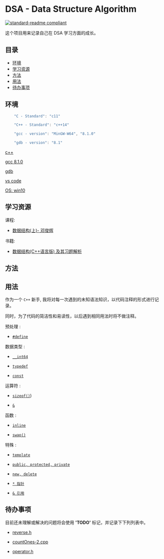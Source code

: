 # DSA - Data Structure Algorithm

[![standard-readme compliant](https://img.shields.io/badge/readme%20style-standard-brightgreen.svg?style=flat-square)](https://github.com/RichardLitt/standard-readme)

这个项目用来记录自己在 DSA 学习方面的成长。

## 目录

- [环境](#环境)
- [学习资源](#学习资源)
- [方法](#方法)
- [用法](#用法)
- [待办事项](#待办事项)

## 环境

``` c++
    "C - Standard": "c11"

    "C++ - Standard": "c++14"

    "gcc - version": "MinGW-W64", "8.1.0"

    "gdb - version": "8.1"
```

[c++](http://www.cplusplus.com/)

[gcc 8.1.0](https://gcc.gnu.org/gcc-8/)

[gdb](http://www.gnu.org/software/gdb/)

[vs code](https://code.visualstudio.com/)

[OS: win10](https://www.microsoft.com/)

## 学习资源

课程:

- [数据结构(上)- 邓俊辉](https://next.xuetangx.com/course/THU08091000384/1516243?fromArray=search_result)

书籍:

- [数据结构(C++语言版) 及其习题解析](https://dsa.cs.tsinghua.edu.cn/~deng/ds/dsacpp/)

## 方法

## 用法

作为一个 `C++` 新手, 我将对每一次遇到的未知语法知识，以代码注释的形式进行记录。

同时，为了代码的简洁性和易读性，以后遇到相同用法时将不做注释。

预处理 :

- [`#define`](countOnes/countOnes-2.cpp)

数据类型 :

- [`__int64`](power/power2BF_I.cpp)

- [`typedef`](vector/vector.h)

- [`const`](vector/vector.h)

运算符 :  

- [`sizeof()`](countones/countOnes-0.cpp))

- [`&`](countones/countOnes-0.cpp)

函数 :

- [`inline`](power/power2-recursive.cpp)

- [`swap()`](reverse/reverse-recursive.cpp)

特殊 :

- [`template`](vector/vector.h)

- [`public, protected, private`](vector/vector.h)

- [`new, delete`](vector/vector.h)

- [`* 指针`](vector/copyFrom.h)

- [`& 引用`](fibonacci/fibonacci-recursive-1.cpp)

## 待办事项

目前还未理解或解决的问题将会使用 **'TODO'** 标记，并记录下下列列表中。

- [reverse.h](reverse/reverse.h)

- [countOnes-2.cpp](countOnes/countOnes-2.cpp)

- [operator.h](vector/operator.h)
